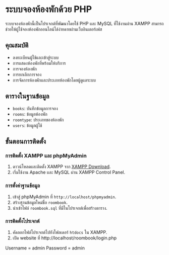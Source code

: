 # ระบบจองห้องพักด้วย PHP

ระบบจองห้องพักนี้เป็นโปรเจกต์ที่พัฒนาโดยใช้ PHP และ MySQL ที่ใช้งานผ่าน XAMPP สามารถช่วยให้ผู้ใช้จองห้องพักออนไลน์ได้ง่ายดายผ่านเว็บอินเตอร์เฟส

## คุณสมบัติ

- ลงทะเบียนผู้ใช้และเข้าสู่ระบบ
- การแสดงห้องพักที่พร้อมให้บริการ
- การจองห้องพัก
- การยกเลิกการจอง
- การจัดการห้องพักและประเภทห้องพักโดยผู้ดูแลระบบ

## ตารางในฐานข้อมูล

- `books`: บันทึกข้อมูลการจอง
- `rooms`: ข้อมูลห้องพัก
- `roomtype`: ประเภทของห้องพัก
- `users`: ข้อมูลผู้ใช้

## ขั้นตอนการติดตั้ง

### การติดตั้ง XAMPP และ phpMyAdmin

1. ดาวน์โหลดและติดตั้ง XAMPP จาก [XAMPP Download](https://www.apachefriends.org/index.html).
2. เริ่มใช้งาน Apache และ MySQL ผ่าน XAMPP Control Panel.

### การตั้งค่าฐานข้อมูล

1. เข้าสู่ phpMyAdmin ที่ `http://localhost/phpmyadmin`.
2. สร้างฐานข้อมูลใหม่ชื่อ `roombook`.
3. นำเข้าไฟล์ `roombook.sql` ที่มีในโปรเจกต์เพื่อสร้างตาราง.

### การติดตั้งโปรเจกต์

1. คัดลอกไฟล์โปรเจกต์ไปยังโฟลเดอร์ `htdocs` ใน XAMPP.
2. เปิด website ที่ http://localhost/roombook/login.php
   
Username = admin
Password = admin
